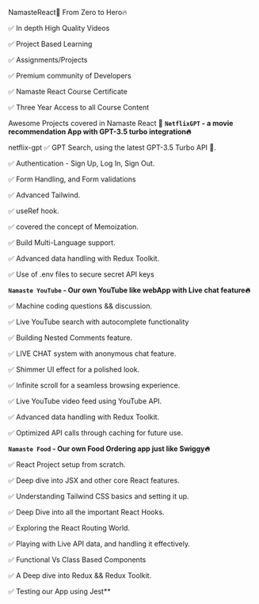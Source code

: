 NamasteReact🚀
From Zero to Hero🔥

✅ In depth High Quality Videos

✅ Project Based Learning

✅ Assignments/Projects

✅ Premium community of Developers

✅ Namaste React Course Certificate

✅ Three Year Access to all Course Content



Awesome Projects covered in Namaste React 🚀
**`NetflixGPT` - a movie recommendation App with GPT-3.5 turbo integration🔥**

netflix-gpt
✅ GPT Search, using the latest GPT-3.5 Turbo API 🚀.

✅ Authentication - Sign Up, Log In, Sign Out.

✅ Form Handling, and Form validations

✅ Advanced Tailwind.

✅ useRef hook.

✅ covered the concept of Memoization.

✅ Build Multi-Language support.

✅ Advanced data handling with Redux Toolkit.

✅ Use of .env files to secure secret API keys

**`Namaste YouTube` - Our own YouTube like webApp with Live chat feature🔥**


✅ Machine coding questions && discussion.

✅ Live YouTube search with autocomplete functionality

✅ Building Nested Comments feature.

✅ LIVE CHAT system with anonymous chat feature.

✅ Shimmer UI effect for a polished look.

✅ Infinite scroll for a seamless browsing experience.

✅ Live YouTube video feed using YouTube API.

✅ Advanced data handling with Redux Toolkit.

✅ Optimized API calls through caching for future use.

**`Namaste Food` - Our own Food Ordering app just like Swiggy🔥**

✅ React Project setup from scratch.

✅ Deep dive into JSX and other core React features.

✅ Understanding Tailwind CSS basics and setting it up.

✅ Deep Dive into all the important React Hooks.

✅ Exploring the React Routing World.

✅ Playing with Live API data, and handling it effectively.

✅ Functional Vs Class Based Components

✅ A Deep dive into Redux && Redux Toolkit.

✅ Testing our App using Jest**
